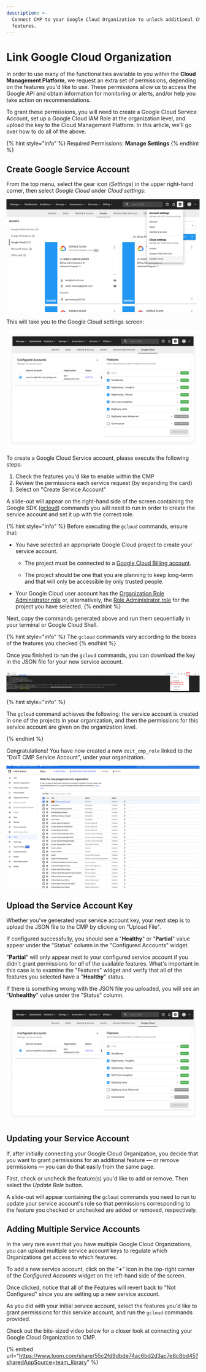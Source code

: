 ```yaml
---
description: >-
  Connect CMP to your Google Cloud Organization to unlock additional CMP
  features.
---
```


# Link Google Cloud Organization

In order to use many of the functionalities available to you within the **Cloud Management Platform**, we request an extra set of permissions, depending on the features you'd like to use. These permissions allow us to access the Google API and obtain information for monitoring or alerts, and/or help you take action on recommendations.

To grant these permissions, you will need to create a Google Cloud Service Account, set up a Google Cloud IAM Role at the organization level, and upload the key to the Cloud Management Platform. In this article, we'll go over how to do all of the above.

{% hint style="info" %}
Required Permissions: **Manage Settings**
{% endhint %}

## Create Google Service Account

From the top menu, select the gear icon (_Settings_) in the upper right-hand corner, then select _Google Cloud_ under _Cloud settings_:

![A screenshot showing the _Google Cloud_ settings menu item](../.gitbook/assets/cmp-google-cloud-settings-menu.png)

This will take you to the Google Cloud settings screen:

![A screenshot showing the _Google Cloud_ settings screen](../.gitbook/assets/cmp-google-cloud-settings.png)

To create a Google Cloud Service account, please execute the following steps:

1. Check the features you'd like to enable within the CMP
2. Review the permissions each service request (by expanding the card)
3. Select on "Create Service Account"

A slide-out will appear on the right-hand side of the screen containing the Google SDK ([gcloud](https://cloud.google.com/sdk)) commands you will need to run in order to create the service account and set it up with the correct role.

{% hint style="info" %}
Before executing the `gcloud` commands, ensure that:

* You have selected an appropriate Google Cloud project to create your service account.

  * The project must be connected to a [Google Cloud Billing account](https://cloud.google.com/billing/docs/concepts#billing_account).

  * The project should be one that you are planning to keep long-term and that will only be accessible by only trusted people.

* Your Google Cloud user account has the [Organization Role Administrator role](https://cloud.google.com/iam/docs/understanding-custom-roles#organization_role_administrator_role) or, alternatively, the [Role Administrator role](https://cloud.google.com/iam/docs/understanding-custom-roles#role_administrator_role) for the project you have selected.
{% endhint %}

Next, copy the commands generated above and run them sequentially in your terminal or Google Cloud Shell.

{% hint style="info" %}
The `gcloud` commands vary according to the boxes of the features you checked
{% endhint %}

Once you finished to run the `gcloud` commands, you can download the key in the JSON file for your new service account.

![A screenshot showing the location of the Download File menu item](../.gitbook/assets/gcp-gcloud-download-file.png)

{% hint style="info" %}

The `gcloud` command achieves the following: the service account is created in one of the projects in your organization, and then the permissions for this service account are given on the organization level.

{% endhint %}

Congratulations! You have now created a new `doit_cmp_role` linked to the "DoiT CMP Service Account", under your organization.

![A screenshot of a list of organization roles](../.gitbook/assets/gcp-created-doit-cmp-role.png)

## Upload the Service Account Key

Whether you've generated your service account key, your next step is to upload the JSON file to the CMP by clicking on "Upload File".

If configured successfully, you should see a "**Healthy**" or "**Partial**" value appear under the "Status" column in the "Configured Accounts" widget.

"**Partial**" will only appear next to your configured service account if you didn't grant permissions for _all_ of the available features. What's important in this case is to examine the "Features" widget and verify that all of the features you selected have a "**Healthy**" status.

If there is something wrong with the JSON file you uploaded, you will see an "**Unhealthy**" value under the "Status" column.

![A screenshot showing the _Google Cloud_ settings screen](../.gitbook/assets/cmp-google-cloud-settings.png)

## Updating your Service Account

If, after initially connecting your Google Cloud Organization, you decide that you want to grant permissions for an additional feature &mdash; or remove permissions &mdash; you can do that easily from the same page.

First, check or uncheck the feature(s) you'd like to add or remove. Then select the _Update Role_ button.

A slide-out will appear containing the `gcloud` commands you need to run to update your service account's role so that permissions corresponding to the feature you checked or unchecked are added or removed, respectively.

## Adding Multiple Service Accounts

In the very rare event that you have multiple Google Cloud Organizations, you can upload multiple service account keys to regulate which Organizations get access to which features.

To add a new service account, click on the "**+**" icon in the top-right corner of the _Configured Accounts_ widget on the left-hand side of the screen.

Once clicked, notice that all of the Features will revert back to "Not Configured" since you are setting up a new service account.

As you did with your initial service account, select the features you'd like to grant permissions for this service account, and run the `gcloud` commands provided.

Check out the bite-sized video below for a closer look at connecting your Google Cloud Organization to CMP.

{% embed url="https://www.loom.com/share/55c2fd9dbde74ac6bd2d3ac7e8c8bd45?sharedAppSource=team_library" %}
